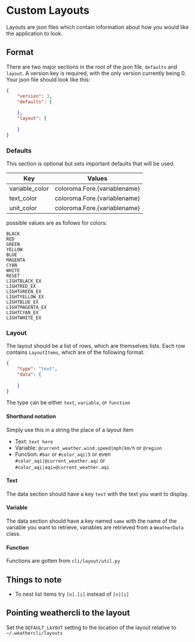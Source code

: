 # Custom Layouts

Layouts are json files which contain information about how you would like the application to look.

## Format

There are two major sections in the root of the json file, `defaults` and `layout`. A version key is required, with the
only version currently being 0.
Your json file should look like this:

```json
{
    "version": 3,
    "defaults": {
        
    },
    "layout": {
        
    }
}
```

### Defaults

This section is optional but sets important defaults that will be used.

| Key            | Values                       |
|----------------|------------------------------|
| variable_color | coloroma.Fore.{variablename} |
| text_color     | coloroma.Fore.{variablename} |
| unit_color     | coloroma.Fore.{variablename} |

possible values are as follows for colors:

```
BLACK          
RED            
GREEN          
YELLOW         
BLUE           
MAGENTA        
CYAN           
WHITE          
RESET          
LIGHTBLACK_EX  
LIGHTRED_EX    
LIGHTGREEN_EX  
LIGHTYELLOW_EX 
LIGHTBLUE_EX   
LIGHTMAGENTA_EX
LIGHTCYAN_EX   
LIGHTWHITE_EX  
```

### Layout

The layout should be a list of rows, which are themselves lists.
Each row contains `LayoutItems`, which are of the following format.

```json
{
    "type": "text",
    "data": {
        
    }
}
```

The type can be either `text`, `variable`, or `function`

#### Shorthand notation

Simply use this in a string the place of a layout item

* Text: `text here`
* Variable: `@current_weather.wind.speed|mph|km/h` or `@region`
* Function: `#bar` or `#color_aqi|5` or even `#color_aqi|@current_weather.aqi` or `#color_aqi|aqi=@current_weather.aqi`

#### Text

The data section should have a key `text` with the text you want to display.

#### Variable

The data section should have a key named `name` with the name of the variable you want to retrieve, variables are
retrieved from a `WeatherData` class.

#### Function

Functions are gotten from `cli/layout/util.py`

## Things to note

* To nest list items try `[n].[i]` instead of `[n][i]`

## Pointing weathercli to the layout

Set the `DEFAULT_LAYOUT` setting to the location of the layout relative to `~/.weathercli/layouts`